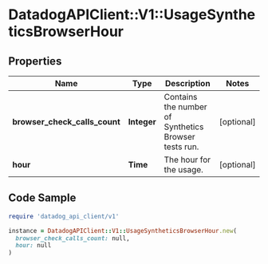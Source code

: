 # DatadogAPIClient::V1::UsageSyntheticsBrowserHour

## Properties

| Name | Type | Description | Notes |
| ---- | ---- | ----------- | ----- |
| **browser_check_calls_count** | **Integer** | Contains the number of Synthetics Browser tests run. | [optional] |
| **hour** | **Time** | The hour for the usage. | [optional] |

## Code Sample

```ruby
require 'datadog_api_client/v1'

instance = DatadogAPIClient::V1::UsageSyntheticsBrowserHour.new(
  browser_check_calls_count: null,
  hour: null
)
```

